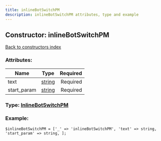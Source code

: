 ```yaml
---
title: inlineBotSwitchPM
description: inlineBotSwitchPM attributes, type and example
---
```

## Constructor: inlineBotSwitchPM  
[Back to constructors index](index.md)



### Attributes:

| Name     |    Type       | Required |
|----------|:-------------:|---------:|
|text|[string](../types/string.md) | Required|
|start\_param|[string](../types/string.md) | Required|



### Type: [InlineBotSwitchPM](../types/InlineBotSwitchPM.md)


### Example:

```
$inlineBotSwitchPM = ['_' => 'inlineBotSwitchPM', 'text' => string, 'start_param' => string, ];
```  

